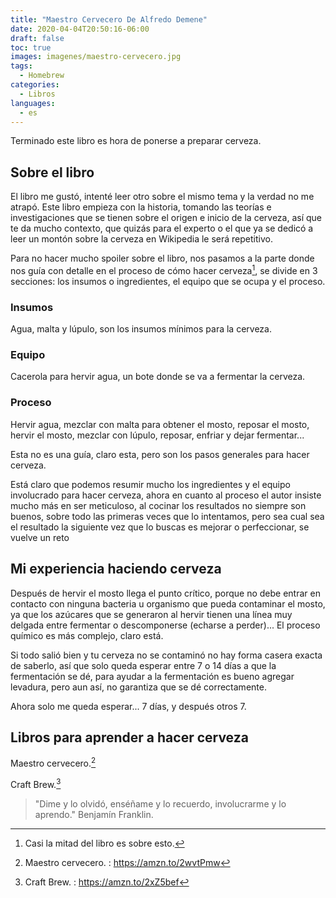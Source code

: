```yaml
---
title: "Maestro Cervecero De Alfredo Demene"
date: 2020-04-04T20:50:16-06:00
draft: false
toc: true
images: imagenes/maestro-cervecero.jpg
tags:
  - Homebrew
categories:
  - Libros
languages:
  - es
---
```


Terminado este libro es hora de ponerse a preparar cerveza.

## Sobre el libro

El libro me gustó, intenté leer otro sobre el mismo tema y la verdad no me atrapó. Este libro empieza con la historia, tomando las teorías e investigaciones que se tienen sobre el origen e inicio de la cerveza, así que te da mucho contexto, que quizás para el experto o el que ya se dedicó a leer un montón sobre la cerveza en Wikipedia le será repetitivo.

Para no hacer mucho spoiler sobre el libro, nos pasamos a la parte donde nos guía con detalle en el proceso de cómo hacer cerveza[^1], se divide en 3 secciones: los insumos o ingredientes, el equipo que se ocupa y el proceso.

### Insumos

Agua, malta y lúpulo, son los insumos mínimos para la cerveza.

### Equipo

Cacerola para hervir agua, un bote donde se va a fermentar la cerveza.

### Proceso

Hervir agua, mezclar con malta para obtener el mosto, reposar el mosto, hervir el mosto, mezclar con lúpulo, reposar, enfriar y dejar fermentar...

Esta no es una guía, claro esta, pero son los pasos generales para hacer cerveza.

Está claro que podemos resumir mucho los ingredientes y el equipo involucrado para hacer cerveza, ahora en cuanto al proceso el autor insiste mucho más en ser meticuloso, al cocinar los resultados no siempre son buenos, sobre todo las primeras veces que lo intentamos, pero sea cual sea el resultado la siguiente vez que lo buscas es mejorar o perfeccionar, se vuelve un reto

## Mi experiencia haciendo cerveza

Después de hervir el mosto llega el punto crítico, porque no debe entrar en contacto con ninguna bacteria u organismo que pueda contaminar el mosto, ya que los azúcares que se generaron al hervir tienen una línea muy delgada entre fermentar o descomponerse (echarse a perder)... El proceso químico es más complejo, claro está.

Si todo salió bien y tu cerveza no se contaminó no hay forma casera exacta de saberlo, así que solo queda esperar entre 7 o 14 días a que la fermentación se dé, para ayudar a la fermentación es bueno agregar levadura, pero aun así, no garantiza que se dé correctamente.

Ahora solo me queda esperar... 7 días, y después otros 7.

## Libros para aprender a hacer cerveza

Maestro cervecero.[^2]

Craft Brew.[^3]

> "Dime y lo olvidó, enséñame y lo recuerdo, involucrarme y lo aprendo." Benjamín Franklin.

[^1]: Casi la mitad del libro es sobre esto.
[^2]: Maestro cervecero. : <https://amzn.to/2wvtPmw>
[^3]: Craft Brew. : <https://amzn.to/2xZ5bef>
